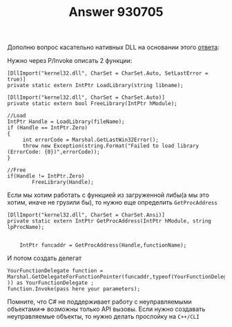﻿---
title: "Answer 930705"
se.owner.user_id: 32793
se.owner.display_name: "iluxa1810"
se.owner.link: "https://ru.stackoverflow.com/users/32793/iluxa1810"
se.answer_id: 930705
se.question_id: 930603
se.post_type: answer
se.score: 3
se.is_accepted: False
---
<p>Дополню вопрос касательно нативных DLL на основании этого <a href="https://stackoverflow.com/questions/6452951/how-to-dynamically-load-and-unload-a-native-dll-file">ответа</a>:</p>

<p>Нужно через P/Invoke описать 2 функции:</p>

<pre><code>[DllImport("kernel32.dll", CharSet = CharSet.Auto, SetLastError = true)]
private static extern IntPtr LoadLibrary(string libname);

[DllImport("kernel32.dll", CharSet = CharSet.Auto)]
private static extern bool FreeLibrary(IntPtr hModule);

//Load
IntPtr Handle = LoadLibrary(fileName);
if (Handle == IntPtr.Zero)
{
     int errorCode = Marshal.GetLastWin32Error();
     throw new Exception(string.Format("Failed to load library (ErrorCode: {0})",errorCode));
}

//Free
if(Handle != IntPtr.Zero)
        FreeLibrary(Handle);
</code></pre>

<p>Если мы хотим работать с функцией из загруженной либы(а мы это хотим, иначе не грузили бы), то нужно еще определить <code>GetProcAddress</code></p>

<pre><code>[DllImport("kernel32.dll", CharSet = CharSet.Ansi)]
private static extern IntPtr GetProcAddress(IntPtr hModule, string lpProcName); 


    IntPtr funcaddr = GetProcAddress(Handle,functionName);
</code></pre>

<p>И потом создать делегат</p>

<pre><code>YourFunctionDelegate function = Marshal.GetDelegateForFunctionPointer(funcaddr,typeof(YourFunctionDelegate )) as YourFunctionDelegate ;
function.Invoke(pass here your parameters);
</code></pre>

<p>Помните, что C# не поддерживает работу с неуправляемыми объектами=> возможны только API вызовы. Если нужно создавать неуправляемые объекты, то нужно делать прослойку на <code>C++/CLI</code></p>
